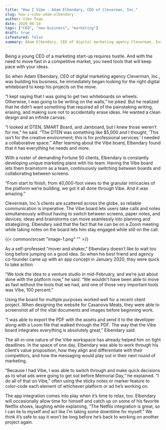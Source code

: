 ```yaml
---
title: "How I Vibe - Adam Elbendary, CEO of Cleverman, Inc."
slug: how-i-vibe-adam-elbendary
author: Vibe Team
date: 2020-06-10
tags: ["CEO", "new business", "marketing"]
draft: true
isfeatured: false
summary: Adam Elbendary, CEO of digital marketing agency Cleverman, Inc., was looking for the right digital whiteboard to keep his projects on the move for his new business.
---
```






Being a young CEO of a marketing start-up requires hustle. And with the need to move fast in a competitive market, you need tools that will keep pace with your ideas.

So when Adam Elbendary, CEO of digital marketing agency Cleverman, Inc., was building his business, he immediately began looking for the right digital whiteboard to keep his projects on the move.

“I kept saying that I was going to get two whiteboards on wheels. Otherwise, I was going to be writing on the walls,” he joked. But he realized that he didn’t want something that required all of the painstaking writing, erasing, and making sure not to accidentally erase ideas. He wanted a clean design and an infinite canvas.

“I looked at DTEN, SMART Board, and Jamboard, but I knew those weren’t for me,” he said. “The DTEN was something like $5,000 and I thought, ‘This isn’t for the creative environment; this is for professional services.’ I needed a collaborative space.” After learning about the Vibe board, Elbendary found that it has everything he needs and more.

With a roster of demanding Fortune 50 clients, Elbendary is constantly developing unique marketing plans with his team. Having the Vibe board lets them brainstorm as a team, continuously switching between boards and collaborating between screens.

“From start to finish, from 40,000-foot views to the granular intricacies of the platform we’re building, we got it all done through Vibe. And it was amazing.”

Cleverman, Inc.’s clients are scattered across the globe, so reliable communication is imperative. The Vibe board lets users take calls and notes simultaneously without having to switch between screens, paper notes, and devices; ideas and brainstorms can move seamlessly into planning and strategizing. Elbendary said that the fact that he can be on a Zoom meeting while taking notes on the board lets him stay engaged while still on the call.

{{< common/srcset "image-1.png" "" >}}


As a self-professed “mover and shaker,” Elbendary doesn’t like to wait too long before jumping on a good idea. So when his best friend and agency co-founder came up with an app concept in January 2020, they were quick to take action.

“We took the idea to a venture studio in mid-February, and we’re just about done with the platform now,” he said. “We wouldn’t have been able to move as fast without the tools that we had, and one of those very important tools was Vibe, 100 percent.”

Using the board for multiple purposes worked well for a recent client project. When designing the website for Casanova Meats, they were able to screenshot all of the vital documents and images before beginning work.

“I was able to export the PDF with the assets and send it to the developer along with a Loom file that walked through the PDF. The way that the Vibe board integrates everything is absolutely great,” Elbendary said.

The all-in-one nature of the Vibe workspace has already helped him on tight deadlines. In the space of one day, Elbendary was able to work through his client’s value proposition, how they align and differentiate with their competitors, and how the messaging would play out in their next round of marketing.

“Because I had Vibe, I was able to switch through and make quick decisions as to what ads were going to get out before Memorial Day,” he explained. “I do all of that on Vibe,” often using the sticky notes or marker feature to color-code each element of whichever platform or ad he’s working on.

The app integration comes into play when it’s time to relax, too. Elbendary will occasionally allow time for himself and catch up on some of his favorite Netflix shows, laughing while explaining, “The Netflix integration is great, so I can lie to myself and act like I’m taking some downtime for myself.” We think it’s safe to say it won’t be long before he’s back to working on another project again.
